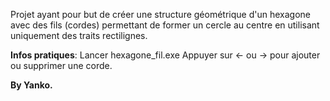 Projet ayant pour but de créer une structure géométrique d'un hexagone avec des fils (cordes) permettant de former un cercle au centre en utilisant uniquement des traits rectilignes.

**Infos pratiques**:
Lancer hexagone_fil.exe
Appuyer sur <- ou -> pour ajouter ou supprimer une corde.

**By Yanko.**